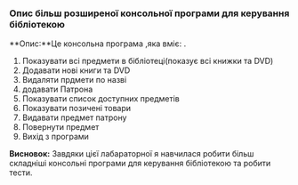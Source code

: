 ### Опис  більш розширеної консольної програми для керування бібліотекою

**Опис:**Це консольна програма ,яка вміє: .

1. Показувати всі предмети в бібліотеці(показує всі книжки та DVD)
2. Додавати нові книги та DVD
3. Видаляти прдмети по назві
4. додавати Патрона
5. Показувати список доступних предметів
6. Показувати позичені товари 
7. Видавати предмет патрону 
8. Повернути предмет 
9. Вихід з програми

**Висновок:** Завдяки цієї лабараторної я навчилася робити більш складніші консольні програми для керування бібліотекою та робити тести.
